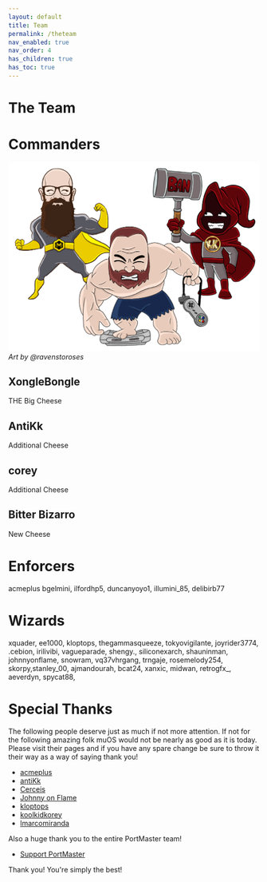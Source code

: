 ```yaml
---
layout: default
title: Team
permalink: /theteam
nav_enabled: true
nav_order: 4
has_children: true
has_toc: true
---
```

# The Team

# Commanders
![](assets/images/team_muos.png)
_Art by @ravenstoroses_

## XongleBongle
THE Big Cheese

## AntiKk
Additional Cheese

## corey
Additional Cheese

## Bitter Bizarro
New Cheese

# Enforcers

acmeplus bgelmini, ilfordhp5, duncanyoyo1, illumini_85, delibirb77

# Wizards

xquader, ee1000, kloptops, thegammasqueeze, tokyovigilante, joyrider3774, .cebion, irilivibi, vagueparade, shengy., siliconexarch, shauninman,
        johnnyonflame, snowram, vq37vhrgang, trngaje, rosemelody254, skorpy,stanley_00, ajmandourah, bcat24, xanxic, midwan, retrogfx_,
        aeverdyn, spycat88,

# Special Thanks

The following people deserve just as much if not more attention.  If not for the following amazing folk muOS would
not be nearly as good as it is today. Please visit their pages and if you have any spare change be sure to throw
it their way as a way of saying thank you!

  * [acmeplus](https://ko-fi.com/acmeplus)
  * [antiKk](https://ko-fi.com/antikk)
  * [Cerceis](https://ko-fi.com/T6T2W19IM)
  * [Johnny on Flame](https://ko-fi.com/johnnyonflame)
  * [kloptops](https://ko-fi.com/kloptops)
  * [koolkidkorey](https://ko-fi.com/cmclark00)
  * [lmarcomiranda](https://www.patreon.com/LMarcoMirandaThemes)

Also a huge thank you to the entire PortMaster team!
  * [Support PortMaster](https://opencollective.com/portmaster)

Thank you! You're simply the best!